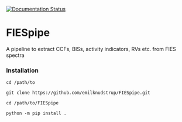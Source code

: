 [![Documentation Status](https://readthedocs.org/projects/copsi/badge/?version=latest)](https://FIESpipe.readthedocs.io/en/latest/?badge=latest)
# FIESpipe
A pipeline to extract CCFs, BISs, activity indicators, RVs etc. from FIES spectra



### Installation
`cd /path/to`

`git clone https://github.com/emilknudstrup/FIESpipe.git`

`cd /path/to/FIESpipe`

`python -m pip install .`

